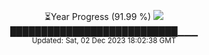 <p align="center">
⏳Year Progress (91.99 %) <img src="https://file5s.ratemyserver.net/mobs/1062.gif"><br>
███████████████████████████▁▁▁ <br>
<sub>Updated: Sat, 02 Dec 2023 18:02:38 GMT</sub>
</p>

